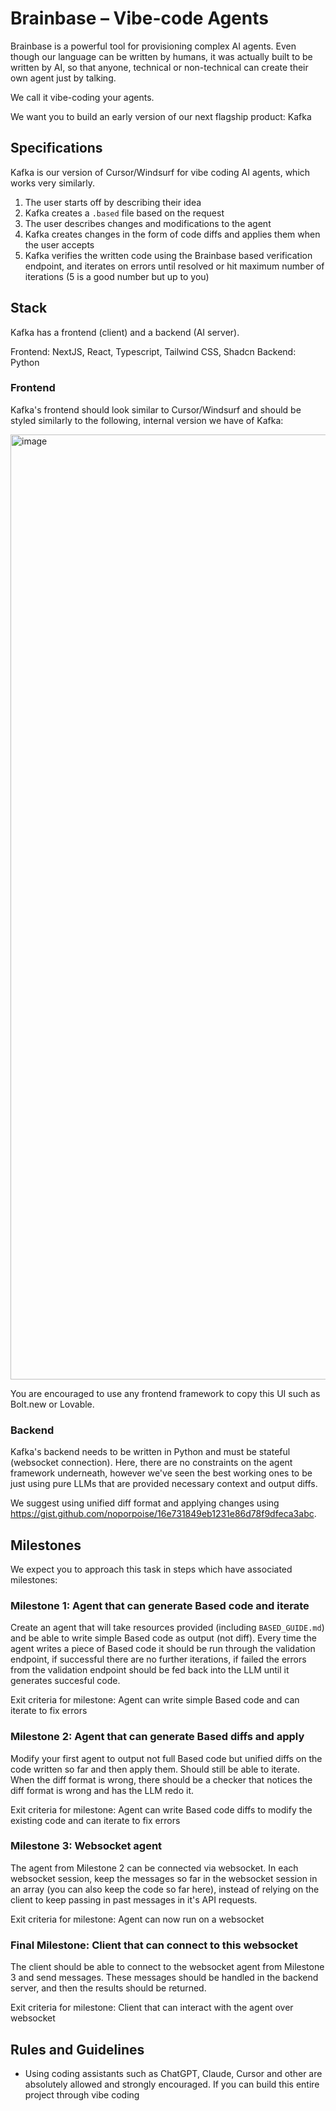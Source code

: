# Brainbase – Vibe-code Agents
Brainbase is a powerful tool for provisioning complex AI agents. Even though our language can be written by humans, it was actually built to be written by AI, so that anyone, technical or non-technical can create their own agent just by talking.

We call it vibe-coding your agents.

We want you to build an early version of our next flagship product: Kafka

## Specifications
Kafka is our version of Cursor/Windsurf for vibe coding AI agents, which works very similarly.

1. The user starts off by describing their idea
2. Kafka creates a `.based` file based on the request
3. The user describes changes and modifications to the agent
4. Kafka creates changes in the form of code diffs and applies them when the user accepts
5. Kafka verifies the written code using the Brainbase based verification endpoint, and iterates on errors until resolved or hit maximum number of iterations (5 is a good number but up to you)

## Stack

Kafka has a frontend (client) and a backend (AI server).

Frontend: NextJS, React, Typescript, Tailwind CSS, Shadcn
Backend: Python

### Frontend
Kafka's frontend should look similar to Cursor/Windsurf and should be styled similarly to the following, internal version we have of Kafka:

<img width="1512" alt="image" src="https://github.com/user-attachments/assets/d8c13d2e-3147-4ded-b9cf-924f50673a8f" />

You are encouraged to use any frontend framework to copy this UI such as Bolt.new or Lovable.

### Backend
Kafka's backend needs to be written in Python and must be stateful (websocket connection). Here, there are no constraints on the agent framework underneath, however we've seen the best working ones to be just using pure LLMs that are provided necessary context and output diffs.

We suggest using unified diff format and applying changes using https://gist.github.com/noporpoise/16e731849eb1231e86d78f9dfeca3abc.

## Milestones
We expect you to approach this task in steps which have associated milestones:

### Milestone 1: Agent that can generate Based code and iterate
Create an agent that will take resources provided (including `BASED_GUIDE.md`) and be able to write simple Based code as output (not diff). Every time the agent writes a piece of Based code it should be run through the validation endpoint, if successful there are no further iterations, if failed the errors from the validation endpoint should be fed back into the LLM until it generates succesful code.

Exit criteria for milestone: Agent can write simple Based code and can iterate to fix errors

### Milestone 2: Agent that can generate Based diffs and apply
Modify your first agent to output not full Based code but unified diffs on the code written so far and then apply them. Should still be able to iterate. When the diff format is wrong, there should be a checker that notices the diff format is wrong and has the LLM redo it.

Exit criteria for milestone: Agent can write Based code diffs to modify the existing code and can iterate to fix errors

### Milestone 3: Websocket agent
The agent from Milestone 2 can be connected via websocket. In each websocket session, keep the messages so far in the websocket session in an array (you can also keep the code so far here), instead of relying on the client to keep passing in past messages in it's API requests.

Exit criteria for milestone: Agent can now run on a websocket

### Final Milestone: Client that can connect to this websocket
The client should be able to connect to the websocket agent from Milestone 3 and send messages. These messages should be handled in the backend server, and then the results should be returned.

Exit criteria for milestone: Client that can interact with the agent over websocket

## Rules and Guidelines
- Using coding assistants such as ChatGPT, Claude, Cursor and other are absolutely allowed and strongly encouraged. If you can build this entire project through vibe coding 
